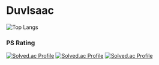 # DuvIsaac

![Top Langs](https://github-readme-stats.vercel.app/api/top-langs/?username=DuvIsaac&layout=compact)

### PS Rating

[![Solved.ac Profile](http://mazassumnida.wtf/api/v2/generate_badge?boj=taey1015)](https://solved.ac/taey1015/)
[![Solved.ac Profile](http://mazassumnida.wtf/api/v2/generate_badge?boj=ro0t_0)](https://solved.ac/ro0t_0/)
[![Solved.ac Profile](http://mazassumnida.wtf/api/v2/generate_badge?boj=onjo0127)](https://solved.ac/ro0t_0/)

<!--
**DuvIsaac/DuvIsaac** is a ✨ _special_ ✨ repository because its `README.md` (this file) appears on your GitHub profile.

Here are some ideas to get you started:

- 🔭 I’m currently working on ...
- 🌱 I’m currently learning ...
- 👯 I’m looking to collaborate on ...
- 🤔 I’m looking for help with ...
- 💬 Ask me about ...
- 📫 How to reach me: ...
- 😄 Pronouns: ...
- ⚡ Fun fact: ...
-->

